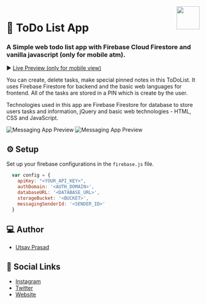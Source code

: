 <!--
*** Hey there! Thanks for checking this readme
*** If you do love my work, kinda follow me
*** that motivates me a lot :D
*** Thanks again!
-->
<!--
[![Contributors][contributors-shield]][contributors-url]
[![Forks][forks-shield]][forks-url]
[![Stargazers][stars-shield]][stars-url]
[![MIT License][license-shield]][license-url]
-->

<img src="https://res.cloudinary.com/dpj9ddsjf/image/upload/v1618078370/528e2946f76a74030660b231c7ff1dc1_ece1n1.png" width="60px" align="right"/>

# 📝 ToDo List App 
### A Simple web todo list app with Firebase Cloud Firestore and vanilla javascript (only for mobile atm).

▶️ <a href="https://todolistapp-02.netlify.app/">Live Preview (only for mobile view)</a>

You can create, delete tasks, make special pinned notes in this ToDoList. It uses Firebase Firestore for backend and the basic web languages for frontend. All of the tasks are stored in a PIN which is create by the user.

Technologies used in this app are Firebase Firestore for database to store users tasks and information, jQuery and basic web technologies - HTML, CSS and JavaScript.

![Messaging App Preview](https://res.cloudinary.com/dpj9ddsjf/image/upload/v1617839394/scr1_tqmivu.png)
![Messaging App Preview](https://res.cloudinary.com/dpj9ddsjf/image/upload/v1617839394/scr2_qqhgsg.png)

## ⚙️ Setup

Set up your firebase configurations in the `firebase.js` file.

```javascript
  var config = {
    apiKey: "<YOUR_API_KEY>",
    authDomain: '<AUTH_DOMAIN>',
    databaseURL: '<DATABASE_URL>',
    storageBucket: '<BUCKET>',
    messagingSenderId: '<SENDER_ID>'
  }
```

## 💻 Author

- [Utsav Prasad](https://codeninja02.netlify.app/)

## 🔗 Social Links

- [Instagram](https://www.instagram.com/codeninja02/)
- [Twitter](https://twitter.com/codeninja02/)
- [Website](https://codeninja02.netlify.app/)
